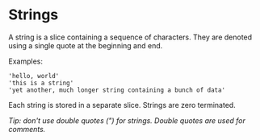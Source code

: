 # Strings

A string is a slice containing a sequence of characters. They are denoted using a single quote at the beginning and end.

Examples:

    'hello, world'
    'this is a string'
    'yet another, much longer string containing a bunch of data'

Each string is stored in a separate slice. Strings are zero terminated.

*Tip: don't use double quotes (") for strings. Double quotes are used for comments.*
